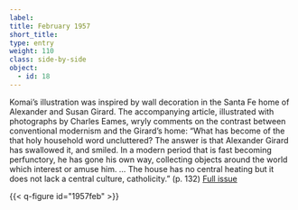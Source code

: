 ```yaml
---
label: 
title: February 1957
short_title:
type: entry
weight: 110
class: side-by-side
object:
  - id: 18
---
```


Komai’s illustration was inspired by wall decoration in the Santa Fe home of Alexander and Susan Girard.
The accompanying article, illustrated with photographs by Charles Eames, wryly comments on the contrast between conventional modernism and the Girard’s home:
“What has become of the that holy household word uncluttered? The answer is that Alexander Girard has swallowed it, and smiled. In a modern period that is fast becoming perfunctory, he has gone his own way, collecting objects around the world which interest or amuse him. … The house has no central heating but it does not lack a central culture, catholicity.” (p. 132)
[Full issue](https://usmodernist.org/AF/AF-1957-02.pdf)

{{< q-figure id="1957feb" >}}

